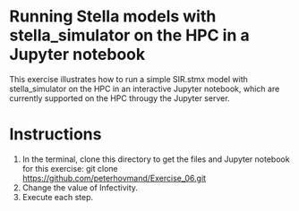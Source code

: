 # Running Stella models with stella_simulator on the HPC in a Jupyter notebook
This exercise illustrates how to run a simple SIR.stmx model with stella_simulator on the HPC in an interactive Jupyter notebook, which are currently supported on the HPC througy the Jupyter server.

# Instructions
1. In the terminal, clone this directory to get the files and Jupyter notebook for this exercise: git clone https://github.com/peterhovmand/Exercise_06.git
2. Change the value of Infectivity. 
3. Execute each step. 
